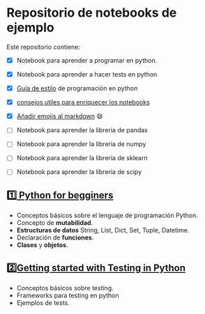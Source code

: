 # Repositorio de notebooks de ejemplo
Este repositorio contiene:

- [x] Notebook para aprender a programar en python.
- [x] Notebook para aprender a hacer tests en python
- [x] [Guía de estilo](https://peps.python.org/pep-0008/) de programación en python  
- [x] [consejos utiles para enriquecer los notebooks](https://towardsdatascience.com/enrich-your-jupyter-notebook-with-these-tips-55c8ead25255)
- [X] [Añadir emojis al markdown](https://tutorialmarkdown.com/emojis) 😄
- [ ] Notebook para aprender la libreria de pandas 
- [ ] Notebook para aprender la libreria de numpy 
- [ ] Notebook para aprender la libreria de sklearn
- [ ] Notebook para aprender la libreria de scipy


## 1️⃣[ Python for begginers](https://github.com/pilarcode/notebooks/blob/dev/intro_python.ipynb)
- Conceptos básicos sobre el lenguaje de programación Python.
- Concepto de **mutabilidad**.  
- **Estructuras de datos** String, List, Dict, Set, Tuple, Datetime.
- Declaración de **funciones**.
- **Clases** y **objetos**.

## 2️⃣[Getting started with Testing in Python](https://github.com/pilarcode/notebooks/blob/dev/testing_python.ipynb)
- Conceptos básicos sobre testing.
- Frameworks para testing en python
- Ejemplos de tests.

